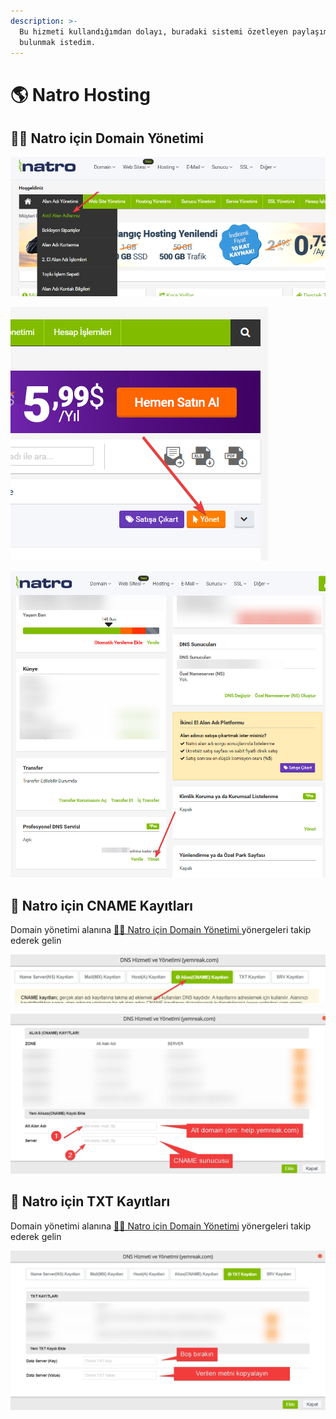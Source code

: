 ```yaml
---
description: >-
  Bu hizmeti kullandığımdan dolayı, buradaki sistemi özetleyen paylaşımlarda
  bulunmak istedim.
---
```


# 🌎 Natro Hosting

## 👨‍💼 Natro için Domain Yönetimi

![](../../.gitbook/assets/image%20%2818%29.png)

![](../../.gitbook/assets/image%20%284%29.png)

![](../../.gitbook/assets/image%20%283%29.png)

## 🧾 Natro için CNAME Kayıtları

Domain yönetimi alanına [👨‍💼 Natro için Domain Yönetimi ](natro-hosting.md#natro-icin-domain-yoenetimi)yönergeleri takip ederek gelin

![](../../.gitbook/assets/image%20%2848%29.png)

![](../../.gitbook/assets/image%20%2814%29.png)

## 📄 Natro için TXT Kayıtları

Domain yönetimi alanına [👨‍💼 Natro için Domain Yönetimi](natro-hosting.md#natro-icin-domain-yoenetimi) yönergeleri takip ederek gelin

![](../../.gitbook/assets/image%20%2834%29.png)

